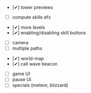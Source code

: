 -   [✔] tower previews
-   [ ] compute skills efx
-   [✔] more levels
-   [✔] enabling/disabling skill buttons
-   [ ] camera
-   [ ] multiple paths
-   [✔] world-map
-   [✔] call wave beacon
-   [ ] game UI
-   [ ] pause UI
-   [ ] specials (meteor, blizzard)
